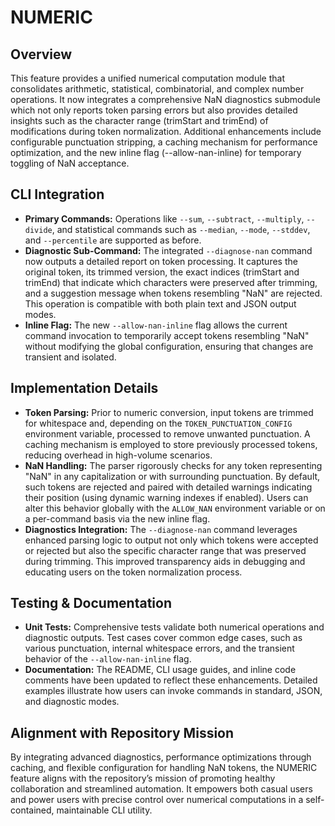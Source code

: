# NUMERIC

## Overview
This feature provides a unified numerical computation module that consolidates arithmetic, statistical, combinatorial, and complex number operations. It now integrates a comprehensive NaN diagnostics submodule which not only reports token parsing errors but also provides detailed insights such as the character range (trimStart and trimEnd) of modifications during token normalization. Additional enhancements include configurable punctuation stripping, a caching mechanism for performance optimization, and the new inline flag (--allow-nan-inline) for temporary toggling of NaN acceptance.

## CLI Integration
- **Primary Commands:** Operations like `--sum`, `--subtract`, `--multiply`, `--divide`, and statistical commands such as `--median`, `--mode`, `--stddev`, and `--percentile` are supported as before.
- **Diagnostic Sub-Command:** The integrated `--diagnose-nan` command now outputs a detailed report on token processing. It captures the original token, its trimmed version, the exact indices (trimStart and trimEnd) that indicate which characters were preserved after trimming, and a suggestion message when tokens resembling "NaN" are rejected. This operation is compatible with both plain text and JSON output modes.
- **Inline Flag:** The new `--allow-nan-inline` flag allows the current command invocation to temporarily accept tokens resembling "NaN" without modifying the global configuration, ensuring that changes are transient and isolated.

## Implementation Details
- **Token Parsing:** Prior to numeric conversion, input tokens are trimmed for whitespace and, depending on the `TOKEN_PUNCTUATION_CONFIG` environment variable, processed to remove unwanted punctuation. A caching mechanism is employed to store previously processed tokens, reducing overhead in high-volume scenarios.
- **NaN Handling:** The parser rigorously checks for any token representing "NaN" in any capitalization or with surrounding punctuation. By default, such tokens are rejected and paired with detailed warnings indicating their position (using dynamic warning indexes if enabled). Users can alter this behavior globally with the `ALLOW_NAN` environment variable or on a per-command basis via the new inline flag.
- **Diagnostics Integration:** The `--diagnose-nan` command leverages enhanced parsing logic to output not only which tokens were accepted or rejected but also the specific character range that was preserved during trimming. This improved transparency aids in debugging and educating users on the token normalization process.

## Testing & Documentation
- **Unit Tests:** Comprehensive tests validate both numerical operations and diagnostic outputs. Test cases cover common edge cases, such as various punctuation, internal whitespace errors, and the transient behavior of the `--allow-nan-inline` flag.
- **Documentation:** The README, CLI usage guides, and inline code comments have been updated to reflect these enhancements. Detailed examples illustrate how users can invoke commands in standard, JSON, and diagnostic modes.

## Alignment with Repository Mission
By integrating advanced diagnostics, performance optimizations through caching, and flexible configuration for handling NaN tokens, the NUMERIC feature aligns with the repository’s mission of promoting healthy collaboration and streamlined automation. It empowers both casual users and power users with precise control over numerical computations in a self-contained, maintainable CLI utility.